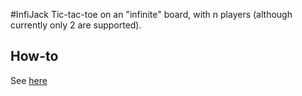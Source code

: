 #InfiJack
Tic-tac-toe on an "infinite" board, with n players (although currently only 2 are supported).

## How-to
See [here](dokumentointi/howto.md)
